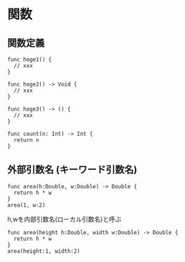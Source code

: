 # 関数

## 関数定義

```
func hoge1() {
  // xxx
}

func hoge2() -> Void {
  // xxx
}

func hoge3() -> () {
  // xxx
}
```

```
func count(n: Int) -> Int {
  return n
}
```

## 外部引数名 (キーワード引数名)

```
func area(h:Double, w:Double) -> Double {
  return h * w
}
area(1, w:2)
```

h,wを内部引数名(ローカル引数名)と呼ぶ

```
func area(height h:Double, width w:Double) -> Double {
  return h * w
}
area(height:1, width:2)
```
